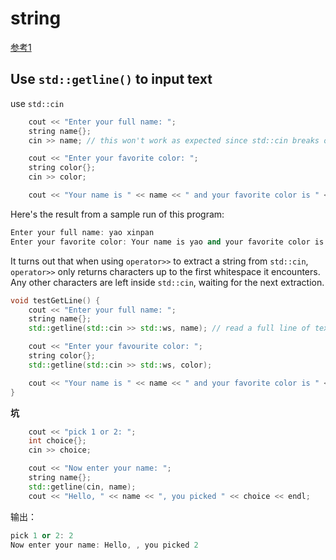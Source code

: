 # string

[参考1](https://www.learncpp.com/cpp-tutorial/introduction-to-stdstring/)

## Use `std::getline()` to input text

use `std::cin`
```c++
    cout << "Enter your full name: ";
    string name{};
    cin >> name; // this won't work as expected since std::cin breaks on whitespace

    cout << "Enter your favorite color: ";
    string color{};
    cin >> color;

    cout << "Your name is " << name << " and your favorite color is " << color << endl;
```

Here's the result from a sample run of this program:
```c++
Enter your full name: yao xinpan
Enter your favorite color: Your name is yao and your favorite color is xinpan
```

It turns out that when using `operator>>` to extract a string from `std::cin`,
`operator>>` only returns characters up to the first whitespace it encounters.
Any other characters are left inside `std::cin`, waiting for the next extraction.
```c++
void testGetLine() {
    cout << "Enter your full name: ";
    string name{};
    std::getline(std::cin >> std::ws, name); // read a full line of text into name

    cout << "Enter your favourite color: ";
    string color{};
    std::getline(std::cin >> std::ws, color);

    cout << "Your name is " << name << " and your favorite color is " << color << endl;
}
```

**坑**
```c++
    cout << "pick 1 or 2: ";
    int choice{};
    cin >> choice;

    cout << "Now enter your name: ";
    string name{};
    std::getline(cin, name);
    cout << "Hello, " << name << ", you picked " << choice << endl;
```
输出：
```c++
pick 1 or 2: 2
Now enter your name: Hello, , you picked 2
```



